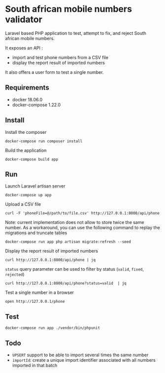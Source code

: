 # South african mobile numbers validator

Laravel based PHP application to test, attempt to fix, and reject South african mobile numbers. 

It exposes an API : 
- import and test phone numbers from a CSV file
- display the report result of imported numbers

It also offers a user form to test a single number.

## Requirements

- docker 18.06.0
- docker-compose 1.22.0

## Install

Install the composer

```
docker-compose run composer install
```

Build the application

```
docker-compose build app
``` 

## Run

Launch Laravel artisan server

```
docker-compose up app
```

Upload a CSV file

```
curl -F 'phoneFile=@/path/to/file.csv' http://127.0.0.1:8000/api/phone
```

Note: current implementation does not allow to store twice the same number. 
As a workaround, you can use the following command to replay the migrations and truncate tables

```
docker-compose run app php artisan migrate:refresh --seed
```  

Display the report result of imported numbers

```
curl http://127.0.0.1:8000/api/phone | jq
```

`status` query parameter can be used to filter by status (`valid`, `fixed`, `rejected`)

```
curl http://127.0.0.1:8000/api/phone?status=valid  | jq
```

Test a single number in a browser

```
open http://127.0.0.1/phone
```

## Test

```
docker-compose run app ./vendor/bin/phpunit
```

## Todo

- `UPSERT` support to be able to import several times the same number
- `importId`: create a unique import identifier associated with all numbers imported in that batch